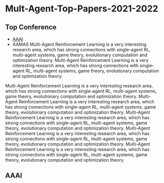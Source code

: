 # Mult-Agent-Top-Papers-2021-2022

## Top Conference
* [AAAI](https://github.com/Huafeng-XU/Mult-Agent-Top-Papers-2021-2022#AAAI)
* AAMAS
Multi-Agent Reinforcement Learning is a very interesting research area, which has strong connections with single-agent RL, multi-agent systems, game theory, evolutionary computation and optimization theory.
Multi-Agent Reinforcement Learning is a very interesting research area, which has strong connections with single-agent RL, multi-agent systems, game theory, evolutionary computation and optimization theory.







































































Multi-Agent Reinforcement Learning is a very interesting research area, which has strong connections with single-agent RL, multi-agent systems, game theory, evolutionary computation and optimization theory.
Multi-Agent Reinforcement Learning is a very interesting research area, which has strong connections with single-agent RL, multi-agent systems, game theory, evolutionary computation and optimization theory.
Multi-Agent Reinforcement Learning is a very interesting research area, which has strong connections with single-agent RL, multi-agent systems, game theory, evolutionary computation and optimization theory.
Multi-Agent Reinforcement Learning is a very interesting research area, which has strong connections with single-agent RL, multi-agent systems, game theory, evolutionary computation and optimization theory.
Multi-Agent Reinforcement Learning is a very interesting research area, which has strong connections with single-agent RL, multi-agent systems, game theory, evolutionary computation and optimization theory.

## AAAI
